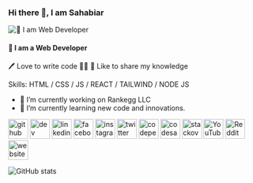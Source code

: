 ### Hi there 👋, I am Sahabiar
![👑 I am Web Developer](https://media.licdn.com/dms/image/v2/D5616AQF8u_98X1GkXw/profile-displaybackgroundimage-shrink_350_1400/profile-displaybackgroundimage-shrink_350_1400/0/1725394108489?e=1730937600&v=beta&t=71zGZo-1mB6Bp1Yp0fksZuN1Jt2Nf7eej4eK3LI3FuA)
#### 👑 I am a Web Developer


🖊️ Love to write code 👨‍💻
🎤 Like to share my knowledge

Skills: HTML / CSS / JS / REACT / TAILWIND / NODE JS

- 🔭 I’m currently working on Rankegg LLC 
- 🌱 I’m currently learning new code and innovations. 


[<img src='https://cdn.jsdelivr.net/npm/simple-icons@3.0.1/icons/github.svg' alt='github' height='40'>](https://github.com/sahabiar)  [<img src='https://cdn.jsdelivr.net/npm/simple-icons@3.0.1/icons/hashnode.svg' alt='dev' height='40'>](sahabiar)  [<img src='https://cdn.jsdelivr.net/npm/simple-icons@3.0.1/icons/linkedin.svg' alt='linkedin' height='40'>](https://www.linkedin.com/in/sahabiar/)  [<img src='https://cdn.jsdelivr.net/npm/simple-icons@3.0.1/icons/facebook.svg' alt='facebook' height='40'>](https://www.facebook.com/sahabiar)  [<img src='https://cdn.jsdelivr.net/npm/simple-icons@3.0.1/icons/instagram.svg' alt='instagram' height='40'>](https://www.instagram.com/sahabiar/)  [<img src='https://cdn.jsdelivr.net/npm/simple-icons@3.0.1/icons/twitter.svg' alt='twitter' height='40'>](https://twitter.com/sahabiar)  [<img src='https://cdn.jsdelivr.net/npm/simple-icons@3.0.1/icons/codepen.svg' alt='codepen' height='40'>](https://codepen.io/sahabiar)  [<img src='https://cdn.jsdelivr.net/npm/simple-icons@3.0.1/icons/codesandbox.svg' alt='codesandbox' height='40'>](https://codesandbox.io/u/sahabiar)  [<img src='https://cdn.jsdelivr.net/npm/simple-icons@3.0.1/icons/stackoverflow.svg' alt='stackoverflow' height='40'>](https://stackoverflow.com/users/sahabiar)  [<img src='https://cdn.jsdelivr.net/npm/simple-icons@3.0.1/icons/youtube.svg' alt='YouTube' height='40'>](https://www.youtube.com/channel/sahabiar)  [<img src='https://cdn.jsdelivr.net/npm/simple-icons@3.0.1/icons/reddit.svg' alt='Reddit' height='40'>](https://www.reddit.com/user/sahabiar)  [<img src='https://cdn.jsdelivr.net/npm/simple-icons@3.0.1/icons/icloud.svg' alt='website' height='40'>](https://sahabiar.com)  

![GitHub stats](https://github-readme-stats.vercel.app/api?username=sahabiar&show_icons=true)  


